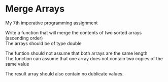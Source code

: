 # Merge Arrays

My 7th imperative programming assignment

Write a function that will merge the contents of two sorted arrays (ascending order)  
The arrays should be of type double

The funtion should not assume that both arrays are the same length  
The function can assume that one array does not contain two copies of the same value

 The result array should also contain no dublicate values.
